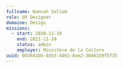 ```yaml
---
fullname: Hannah Sellam
role: UX Designer
domaine: Design
missions:
  - start: 2020-11-10
    end: 2021-11-10
    status: admin
    employer: Ministère de la Culture
uuid: 003641bb-03b3-4d61-8ae2-3046159f5f35
---
```

